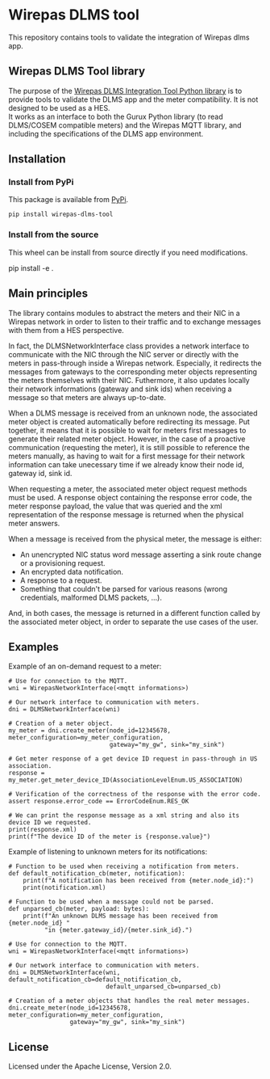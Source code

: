 # Wirepas DLMS tool

This repository contains tools to validate the integration of Wirepas dlms app.


## Wirepas DLMS Tool library

The purpose of the [Wirepas DLMS Integration Tool Python library](./wirepas_dlms_tool/) is to provide tools to validate the DLMS app and the meter compatibility. It is not designed to be used as a HES.<br>
It works as an interface to both the Gurux Python library (to read DLMS/COSEM compatible meters) and the Wirepas MQTT library, and including the specifications of the DLMS app environment.


## Installation

### Install from PyPi

This package is available from [PyPi](https://pypi.org/project/wirepas-dlms-tool/).

```
pip install wirepas-dlms-tool
```

### Install from the source

This wheel can be install from source directly if you need modifications.

pip install -e .


## Main principles

The library contains modules to abstract the meters and their NIC in a Wirepas network in order to listen to their traffic and to exchange messages with them from a HES perspective.

In fact, the DLMSNetworkInterface class provides a network interface to communicate with the NIC through the NIC server or directly with the meters in pass-through inside a Wirepas network.
Especially, it redirects the messages from gateways to the corresponding meter objects representing the meters themselves with their NIC.
Futhermore, it also updates locally their network informations (gateway and sink ids) when receiving a message so that meters are always up-to-date.

When a DLMS message is received from an unknown node, the associated meter object is created automatically before redirecting its message.
Put together, it means that it is possible to wait for meters first messages to generate their related meter object.
However, in the case of a proactive communication (requesting the meter), it is still possible to reference the meters manually, as having to wait for a first message for their network information can take unecessary time if we already know their node id, gateway id, sink id.

When requesting a meter, the associated meter object request methods must be used. A response object containing the response error code, the meter response payload, the value that was queried and the xml representation of the response message is returned when the physical meter answers.


When a message is received from the physical meter, the message is either:
* An unencrypted NIC status word message asserting a sink route change or a provisioning request.
* An encrypted data notification.
* A response to a request.
* Something that couldn't be parsed for various reasons (wrong credentials, malformed DLMS packets, ...).

And, in both cases, the message is returned in a different function called by the associated meter object, in order to separate the use cases of the user.


## Examples

Example of an on-demand request to a meter:
```
# Use for connection to the MQTT.
wni = WirepasNetworkInterface(<mqtt informations>)

# Our network interface to communication with meters.
dni = DLMSNetworkInterface(wni)

# Creation of a meter object.
my_meter = dni.create_meter(node_id=12345678, meter_configuration=my_meter_configuration,
                            gateway="my_gw", sink="my_sink")

# Get meter response of a get device ID request in pass-through in US association.
response = my_meter.get_meter_device_ID(AssociationLevelEnum.US_ASSOCIATION)

# Verification of the correctness of the response with the error code.
assert response.error_code == ErrorCodeEnum.RES_OK

# We can print the response message as a xml string and also its device ID we requested.
print(response.xml)
print(f"The device ID of the meter is {response.value}")
```

Example of listening to unknown meters for its notifications:
```
# Function to be used when receiving a notification from meters.
def default_notification_cb(meter, notification):
    print(f"A notification has been received from {meter.node_id}:")
    print(notification.xml)

# Function to be used when a message could not be parsed.
def unparsed_cb(meter, payload: bytes):
    print(f"An unknown DLMS message has been received from {meter.node_id} "
          "in {meter.gateway_id}/{meter.sink_id}.")

# Use for connection to the MQTT.
wni = WirepasNetworkInterface(<mqtt informations>)

# Our network interface to communication with meters.
dni = DLMSNetworkInterface(wni, default_notification_cb=default_notification_cb,
                           default_unparsed_cb=unparsed_cb)

# Creation of a meter objects that handles the real meter messages.
dni.create_meter(node_id=12345678, meter_configuration=my_meter_configuration,
                 gateway="my_gw", sink="my_sink")
```


License
-------

Licensed under the Apache License, Version 2.0.
